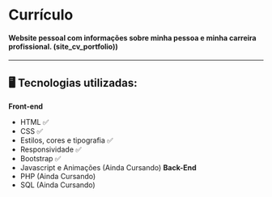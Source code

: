 # <b>Currículo</b>

<h4><b>Website pessoal com informações sobre minha pessoa e minha carreira profissional. (site_cv_portfolio)) </h4></b>

--------------------------------------------------------------------------------------------------------------------------------------------------------------------------------

## 🖥️ Tecnologias utilizadas:
<b>Front-end</b>
- HTML ✅
- CSS ✅
- Estilos, cores e tipografia ✅
- Responsividade ✅
- Bootstrap ✅
- Javascript e Animações (Ainda Cursando)
<b>Back-End</b>
- PHP (Ainda Cursando)
- SQL (Ainda Cursando)
